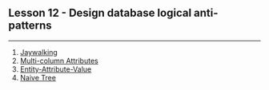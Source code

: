 ## Lesson 12 - Design database logical anti-patterns

---

1. [Jaywalking](jaywalking)
2. [Multi-column Attributes](multicolumn_attributes)
3. [Entity-Attribute-Value](entity_attribute_value)
4. [Naive Tree](naive_tree)
